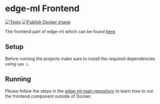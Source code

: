 # edge-ml Frontend
[![Tests](https://github.com/edge-ml/frontend/actions/workflows/tests.yml/badge.svg)](https://github.com/edge-ml/frontend/actions/workflows/tests.yml)
[![Publish Docker image](https://github.com/edge-ml/frontend/actions/workflows/publishDocker.yml/badge.svg)](https://github.com/edge-ml/frontend/actions/workflows/publishDocker.yml)

The frontend part of edge-ml which can be found [here](https://github.com/edge-ml/).



## Setup
Before running the projects make sure to install the required dependencies using `npm i`.

## Running 
Please follow the steps in the [edge-ml main repository](https://github.com/edge-ml/edge-ml) to learn how to run the frontend component outside of Docker.


